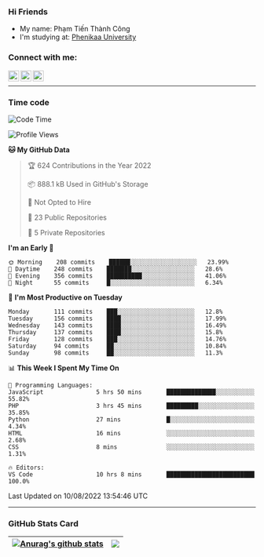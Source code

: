 ### Hi Friends

- My name: Phạm Tiến Thành Công
- I'm studying at: [Phenikaa University]


### Connect with me:
[<img align="left" alt="PhamTienThanhCong | Facebook" width="22px" src="https://upload.wikimedia.org/wikipedia/commons/thumb/1/16/Facebook-icon-1.png/640px-Facebook-icon-1.png" />][facebook]
[<img align="left" alt="PhamTienThanhCong | Zalo" width="22px" src="https://www.anphatpc.com.vn/template/anphat_2020v2/images/icon-zalo.jpg" />][zalo]
[<img align="left" alt="PhamTienThanhCong | LinkedIn" width="22px" src="https://cdn3.iconfinder.com/data/icons/inficons/512/linkedin.png" />][linkedin]

<br />

---

### Time code

<!--START_SECTION:waka-->
![Code Time](http://img.shields.io/badge/Code%20Time-509%20hrs%2015%20mins-blue)

![Profile Views](http://img.shields.io/badge/Profile%20Views-6-blue)

**🐱 My GitHub Data** 

> 🏆 624 Contributions in the Year 2022
 > 
> 📦 888.1 kB Used in GitHub's Storage 
 > 
> 🚫 Not Opted to Hire
 > 
> 📜 23 Public Repositories 
 > 
> 🔑 5 Private Repositories  
 > 
**I'm an Early 🐤** 

```text
🌞 Morning    208 commits    ██████░░░░░░░░░░░░░░░░░░░   23.99% 
🌆 Daytime    248 commits    ███████░░░░░░░░░░░░░░░░░░   28.6% 
🌃 Evening    356 commits    ██████████░░░░░░░░░░░░░░░   41.06% 
🌙 Night      55 commits     █░░░░░░░░░░░░░░░░░░░░░░░░   6.34%

```
📅 **I'm Most Productive on Tuesday** 

```text
Monday       111 commits    ███░░░░░░░░░░░░░░░░░░░░░░   12.8% 
Tuesday      156 commits    ████░░░░░░░░░░░░░░░░░░░░░   17.99% 
Wednesday    143 commits    ████░░░░░░░░░░░░░░░░░░░░░   16.49% 
Thursday     137 commits    ████░░░░░░░░░░░░░░░░░░░░░   15.8% 
Friday       128 commits    ███░░░░░░░░░░░░░░░░░░░░░░   14.76% 
Saturday     94 commits     ██░░░░░░░░░░░░░░░░░░░░░░░   10.84% 
Sunday       98 commits     ██░░░░░░░░░░░░░░░░░░░░░░░   11.3%

```


📊 **This Week I Spent My Time On** 

```text
💬 Programming Languages: 
JavaScript               5 hrs 50 mins       ██████████████░░░░░░░░░░░   55.82% 
PHP                      3 hrs 45 mins       █████████░░░░░░░░░░░░░░░░   35.85% 
Python                   27 mins             █░░░░░░░░░░░░░░░░░░░░░░░░   4.34% 
HTML                     16 mins             ░░░░░░░░░░░░░░░░░░░░░░░░░   2.68% 
CSS                      8 mins              ░░░░░░░░░░░░░░░░░░░░░░░░░   1.31%

🔥 Editors: 
VS Code                  10 hrs 8 mins       █████████████████████████   100.0%

```


 Last Updated on 10/08/2022 13:54:46 UTC
<!--END_SECTION:waka-->

---

### GitHub Stats Card

| <a href="https://github.com/phamtienthanhcong"><img align="center" src="https://github-readme-stats.vercel.app/api?username=PhamTienThanhCong&show_icons=true&include_all_commits=true&theme=buefy&hide_border=true&theme=ocean_dark" alt="Anurag's github stats" /></a> | <a href="https://github.com/phamtienthanhcong"><img align="center" src="https://github-readme-stats.vercel.app/api/top-langs/?username=PhamTienThanhCong&layout=compact&theme=buefy&hide_border=true&theme=ocean_dark" /></a> |
| ------------- | ------------- |

[Phenikaa University]: https://phenikaa-uni.edu.vn/vi
[facebook]: https://www.facebook.com/phamtienthanhcong
[linkedin]: https://linkedin.com/in/phamtienthanhcong
[zalo]: https://zalo.me/0396396332
[tiktok]: https://www.tiktok.com/@phamtienthanhcong
[web]: https://github.com/PhamTienThanhCong/web_dev
[min project]: https://github.com/PhamTienThanhCong/Project-Of-Web
[c and cpp]: https://github.com/PhamTienThanhCong/Code_C_and_Cpro
[python]: https://github.com/PhamTienThanhCong/Python_beginer
